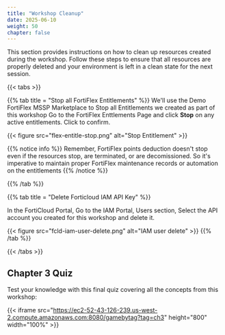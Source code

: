 ```yaml
---
title: "Workshop Cleanup"
date: 2025-06-10
weight: 50
chapter: false
---
```



This section provides instructions on how to clean up resources created during the workshop. Follow these steps to ensure that all resources are properly deleted and your environment is left in a clean state for the next session.

{{< tabs >}}

{{% tab title = "Stop all FortiFlex Entitlements" %}}
We'll use the Demo FortiFlex MSSP Marketplace to Stop all Entitlements we created as part of this workshop
Go to the FortiFlex Enttlements Page and click **Stop** on any active entitlements.  Click to confirm.

{{< figure src="flex-entitle-stop.png" alt="Stop Entitlement" >}}

{{% notice info %}} 
Remember, FortiFlex points deduction doesn't stop even if the resources stop, are terminated, or are decomissioned.  So it's imperative to maintain proper FortiFlex maintenance records or automation on the entitlements
{{% /notice %}}

{{% /tab %}}

{{% tab title = "Delete Forticloud IAM API Key" %}}

In the FortiCloud Portal, Go to the IAM Portal, Users section, Select the API account you created for this workshop and delete it.

{{< figure src="fcld-iam-user-delete.png" alt="IAM user delete" >}}
{{% /tab %}}

{{< /tabs >}}

## Chapter 3 Quiz

Test your knowledge with this final quiz covering all the concepts from this workshop:

{{< iframe src="https://ec2-52-43-126-239.us-west-2.compute.amazonaws.com:8080/gamebytag?tag=ch3" height="800" width="100%" >}}

